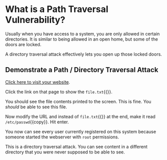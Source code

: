 # What is a Path Traversal Vulnerability?

Usually when you have access to a system, you are only allowed in certain directories. It is similar to being allowed in an open home, but some of the doors are locked.

A directory traversal attack effectively lets you open up those locked doors.

## Demonstrate a Path / Directory Traversal Attack

[Click here to visit your website]({{TRAFFIC_HOST1_5000}}).

Click the link on that page to show the `file.txt`{{}}.

You should see the file contents printed to the screen. This is fine. You _should_ be able to see this file.

Now modify the URL and instead of `file.txt`{{}} at the end, make it read `/etc/passwd`{{copy}}. Hit enter.

You now can see every user currently registered on this system because someone started the webserver with `root` permissions.

This is a directory traversal attack. You can see content in a different directory that you were never supposed to be able to see.
